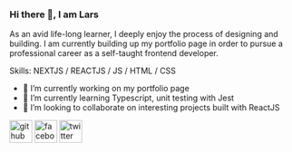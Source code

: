 ### Hi there 👋, I am Lars

As an avid life-long learner, I deeply enjoy the process of designing and building. I am currently building up my portfolio page in order to pursue a professional career as a self-taught frontend developer.

Skills: NEXTJS / REACTJS / JS / HTML / CSS

- 🔭 I’m currently working on my portfolio page 
- 🌱 I’m currently learning Typescript, unit testing with Jest 
- 👯 I’m looking to collaborate on interesting projects built with ReactJS 


[<img src='https://cdn.jsdelivr.net/npm/simple-icons@3.0.1/icons/github.svg' alt='github' height='40'>](https://github.com/Larence0401)  [<img src='https://cdn.jsdelivr.net/npm/simple-icons@3.0.1/icons/facebook.svg' alt='facebook' height='40'>](https://www.facebook.com/lars.jensen.146)  [<img src='https://cdn.jsdelivr.net/npm/simple-icons@3.0.1/icons/twitter.svg' alt='twitter' height='40'>](https://twitter.com/Lawrence0401)  


